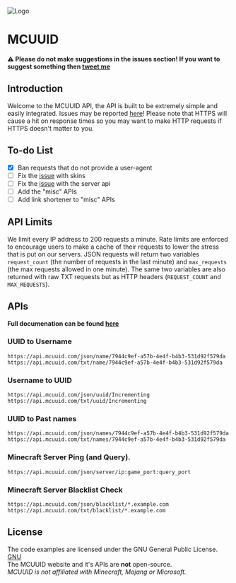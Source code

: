 ![Logo](https://i.imgur.com/kxYaAEB.png)

# MCUUID
**:warning: Please do not make suggestions in the issues section! If you want to suggest something then [tweet me](https://twitter.com/MCUUID/)**

## Introduction
Welcome to the MCUUID API, the API is built to be extremely simple and easily integrated.
Issues may be reported [here](https://github.com/Incrementing/MCUUID/issues)!
Please note that HTTPS will cause a hit on response times so you may want to make HTTP requests if HTTPS doesn't matter to you.

## To-do List
- [X] Ban requests that do not provide a user-agent
- [ ] Fix the [issue](https://github.com/Incrementing/MCUUID/issues/1) with skins 
- [ ] Fix the [issue](https://github.com/Incrementing/MCUUID/issues/3) with the server api
- [ ] Add the "misc" APIs
- [ ] Add link shortener to "misc" APIs

## API Limits
We limit every IP address to 200 requests a minute.
Rate limits are enforced to encourage users to make a cache of their requests to lower the stress that is put on our servers. 
JSON requests will return two variables `request_count` (the number of requests in the last minute) and `max_requests` (the max requests allowed in one minute).
The same two variables are also returned with raw TXT requests but as HTTP headers (`REQUEST_COUNT` and `MAX_REQUESTS`).

## APIs
**Full documenation can be found [here](https://mcuuid.com/docs)**

### UUID to Username
`https://api.mcuuid.com/json/name/7944c9ef-a57b-4e4f-b4b3-531d92f579da`<br>
`https://api.mcuuid.com/txt/name/7944c9ef-a57b-4e4f-b4b3-531d92f579da`<br>

### Username to UUID
`https://api.mcuuid.com/json/uuid/Incrementing`<br>
`https://api.mcuuid.com/txt/uuid/Incrementing`<br>

### UUID to Past names
`https://api.mcuuid.com/json/names/7944c9ef-a57b-4e4f-b4b3-531d92f579da`<br>
`https://api.mcuuid.com/txt/names/7944c9ef-a57b-4e4f-b4b3-531d92f579da`<br>

### Minecraft Server Ping (and Query).
`https://api.mcuuid.com/json/server/ip:game_port:query_port`<br>

### Minecraft Server Blacklist Check
`https://api.mcuuid.com/json/blacklist/*.example.com`<br>
`https://api.mcuuid.com/txt/blacklist/*.example.com`<br>

## License
The code examples are licensed under the GNU General Public License. [GNU](LICENSE)<br>
The MCUUID website and it's APIs are **not** open-source.<br>
*MCUUID is not affiliated with Minecraft, Mojang or Microsoft.*
